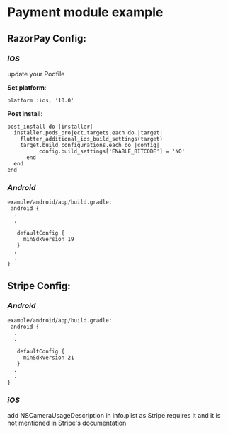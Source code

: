 # Payment module example

## RazorPay Config:

### ***iOS***
update your Podfile

**Set platform**:
```
platform :ios, '10.0'
```
**Post install**: 
```
post_install do |installer|
  installer.pods_project.targets.each do |target|
    flutter_additional_ios_build_settings(target)
    target.build_configurations.each do |config|
          config.build_settings['ENABLE_BITCODE'] = 'NO'
      end
  end
end
```
### ***Android***
```
example/android/app/build.gradle:        
 android {  
  .
  .
                                                                                     
   defaultConfig {                                                                             
     minSdkVersion 19                                                                          
   }
  .
  .
}                                                                                           
```

## Stripe Config:

### ***Android***

```
example/android/app/build.gradle:        
 android {  
  .
  .
                                                                                     
   defaultConfig {                                                                             
     minSdkVersion 21                                                                          
   }
  .
  .
}                                                                                           
```

### ***iOS***
add NSCameraUsageDescription in info.plist as Stripe requires it and it is not mentioned in Stripe's documentation
